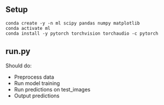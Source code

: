 
## Setup

```shell
conda create -y -n ml scipy pandas numpy matplotlib
conda activate ml
conda install -y pytorch torchvision torchaudio -c pytorch
```

## run.py

Should do:
- Preprocess data
- Run model training
- Run predictions on test_images
- Output predictions
